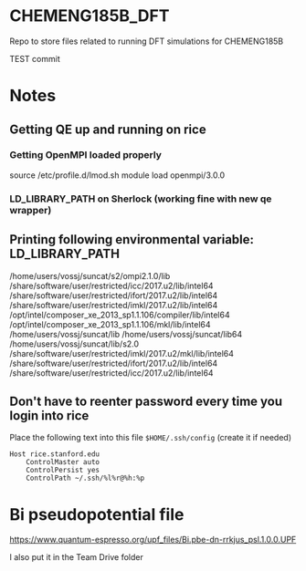 # CHEMENG185B_DFT
Repo to store files related to running DFT simulations for CHEMENG185B

TEST commit


# Notes


## Getting QE up and running on rice

### Getting OpenMPI loaded properly

source /etc/profile.d/lmod.sh
module load openmpi/3.0.0

### LD_LIBRARY_PATH on Sherlock (working fine with new qe wrapper)
Printing following environmental variable: LD_LIBRARY_PATH
-----------------------------------------------------
/home/users/vossj/suncat/s2/ompi2.1.0/lib
/share/software/user/restricted/icc/2017.u2/lib/intel64
/share/software/user/restricted/ifort/2017.u2/lib/intel64
/share/software/user/restricted/imkl/2017.u2/lib/intel64
/opt/intel/composer_xe_2013_sp1.1.106/compiler/lib/intel64
/opt/intel/composer_xe_2013_sp1.1.106/mkl/lib/intel64
/home/users/vossj/suncat/lib
/home/users/vossj/suncat/lib64
/home/users/vossj/suncat/lib/s2.0
/share/software/user/restricted/imkl/2017.u2/mkl/lib/intel64
/share/software/user/restricted/ifort/2017.u2/lib/intel64
/share/software/user/restricted/icc/2017.u2/lib/intel64




## Don't have to reenter password every time you login into rice

Place the following text into this file
`$HOME/.ssh/config` (create it if needed)

```
Host rice.stanford.edu
    ControlMaster auto
    ControlPersist yes
    ControlPath ~/.ssh/%l%r@%h:%p
```

# Bi pseudopotential file
https://www.quantum-espresso.org/upf_files/Bi.pbe-dn-rrkjus_psl.1.0.0.UPF

I also put it in the Team Drive folder
